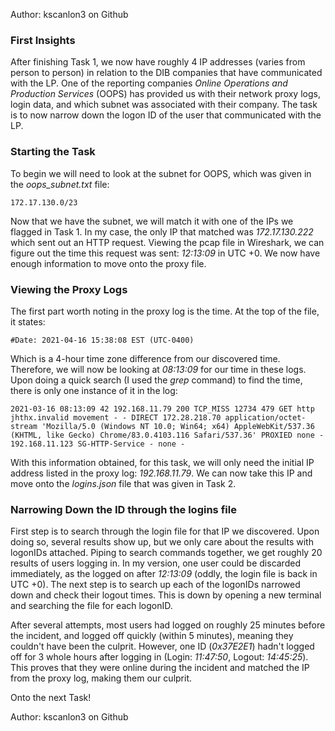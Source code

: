 Author: kscanlon3 on Github

### First Insights

After finishing Task 1, we now have roughly 4 IP addresses (varies from person to person) in relation to the DIB companies that have communicated with the LP. One of the reporting companies *Online Operations and Production Services* (OOPS) has provided us with their network proxy logs, login data, and which subnet was associated with their company. The task is to now narrow down the logon ID of the user that communicated with the LP.

### Starting the Task

To begin we will need to look at the subnet for OOPS, which was given in the *oops_subnet.txt* file:

```
172.17.130.0/23
```

Now that we have the subnet, we will match it with one of the IPs we flagged in Task 1. In my case, the only IP that matched was *172.17.130.222* which sent out an HTTP request. Viewing the pcap file in Wireshark, we can figure out the time this request was sent: *12:13:09* in UTC +0. We now have enough information to move onto the proxy file.

### Viewing the Proxy Logs

The first part worth noting in the proxy log is the time. At the top of the file, it states:

```
#Date: 2021-04-16 15:38:08 EST (UTC-0400)
```

Which is a 4-hour time zone difference from our discovered time. Therefore, we will now be looking at *08:13:09* for our time in these logs. Upon doing a quick search (I used the *grep* command) to find the time, there is only one instance of it in the log:

```
2021-03-16 08:13:09 42 192.168.11.79 200 TCP_MISS 12734 479 GET http jhthx.invalid movement - - DIRECT 172.28.218.70 application/octet-stream 'Mozilla/5.0 (Windows NT 10.0; Win64; x64) AppleWebKit/537.36 (KHTML, like Gecko) Chrome/83.0.4103.116 Safari/537.36' PROXIED none - 192.168.11.123 SG-HTTP-Service - none -
```

With this information obtained, for this task, we will only need the initial IP address listed in the proxy log: *192.168.11.79*. We can now take this IP and move onto the *logins.json* file that was given in Task 2.

### Narrowing Down the ID through the logins file

First step is to search through the login file for that IP we discovered. Upon doing so, several results show up, but we only care about the results with logonIDs attached. Piping to search commands together, we get roughly 20 results of users logging in. In my version, one user could be discarded immediately, as the logged on after *12:13:09* (oddly, the login file is back in UTC +0). The next step is to search up each of the logonIDs narrowed down and check their logout times. This is down by opening a new terminal and searching the file for each logonID.

After several attempts, most users had logged on roughly 25 minutes before the incident, and logged off quickly (within 5 minutes), meaning they couldn't have been the culprit. However, one ID (*0x37E2E1*) hadn't logged off for 3 whole hours after logging in (Login: *11:47:50*, Logout: *14:45:25*). This proves that they were online during the incident and matched the IP from the proxy log, making them our culprit.

Onto the next Task!

Author: kscanlon3 on Github
